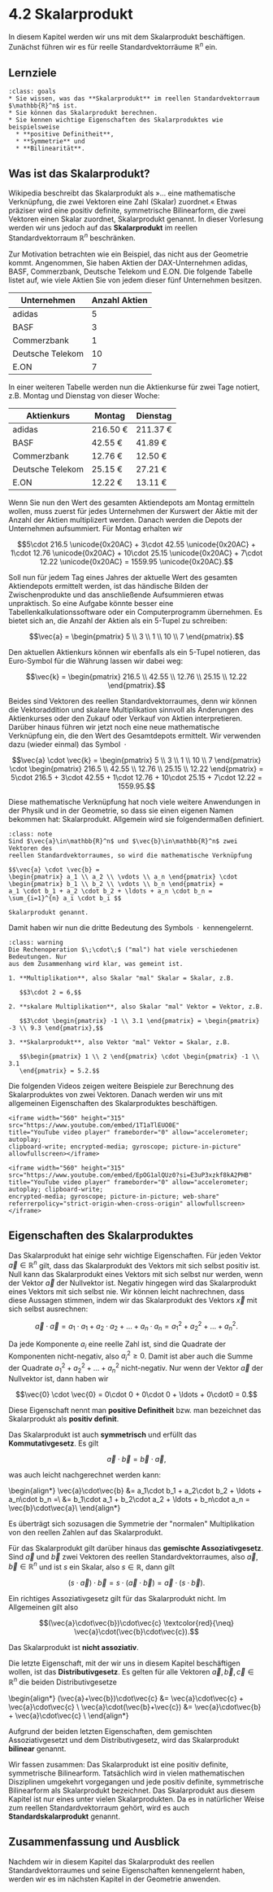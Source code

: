 # 4.2 Skalarprodukt

In diesem Kapitel werden wir uns mit dem Skalarprodukt beschäftigen. Zunächst
führen wir es für reelle Standardvektorräume $\mathbb{R}^n$ ein.

## Lernziele

```{admonition} Lernziele
:class: goals
* Sie wissen, was das **Skalarprodukt** im reellen Standardvektorraum $\mathbb{R}^n$ ist.
* Sie können das Skalarprodukt berechnen.
* Sie kennen wichtige Eigenschaften des Skalarproduktes wie beispielsweise
  * **positive Definitheit**,
  * **Symmetrie** und
  * **Bilinearität**.
```

## Was ist das Skalarprodukt?

Wikipedia beschreibt das Skalarprodukt als »... eine mathematische Verknüpfung,
die zwei Vektoren eine Zahl (Skalar) zuordnet.« Etwas präziser wird eine positiv
definite, symmetrische Bilinearform, die zwei Vektoren einen Skalar zuordnet,
Skalarprodukt genannt. In dieser Vorlesung werden wir uns jedoch auf das
**Skalarprodukt** im reellen Standardvektorraum $\mathbb{R}^n$ beschränken.

Zur Motivation betrachten wie ein Beispiel, das nicht aus der Geometrie kommt.
Angenommen, Sie haben Aktien der DAX-Unternehmen adidas, BASF, Commerzbank,
Deutsche Telekom und E.ON. Die folgende Tabelle listet auf, wie viele Aktien Sie
von jedem dieser fünf Unternehmen besitzen.

|Unternehmen|Anzahl Aktien|
|---|---|
|adidas|5|
|BASF|3|
|Commerzbank|1|
|Deutsche Telekom|10|
|E.ON|7|

In einer weiteren Tabelle werden nun die Aktienkurse für zwei Tage notiert, z.B.
Montag und Dienstag von dieser Woche:

|Aktienkurs|Montag|Dienstag|
|---|---|---|
|adidas|216.50 €|211.37 €|
|BASF|42.55 €|41.89 €|
|Commerzbank|12.76 €|12.50 €|
|Deutsche Telekom|25.15 €|27.21 €|
|E.ON|12.22 €|13.11 €|

Wenn Sie nun den Wert des gesamten Aktiendepots am Montag ermitteln wollen, muss
zuerst für jedes Unternehmen der Kurswert der Aktie mit der Anzahl der Aktien
multiplizert werden. Danach werden die Depots der Unternehmen aufsummiert. Für
Montag erhalten wir

$$5\cdot 216.5 \unicode{0x20AC} + 3\cdot 42.55 \unicode{0x20AC} + 1\cdot 12.76
\unicode{0x20AC} + 10\cdot 25.15 \unicode{0x20AC} + 7\cdot 12.22
\unicode{0x20AC} = 1559.95 \unicode{0x20AC}.$$

Soll nun für jedem Tag eines Jahres der aktuelle Wert des gesamten Aktiendepots
ermittelt werden, ist das händische Bilden der Zwischenprodukte und das
anschließende Aufsummieren etwas unpraktisch. So eine Aufgabe könnte besser eine
Tabellenkalkulationssoftware oder ein Computerprogramm übernehmen. Es bietet
sich an, die Anzahl der Aktien als ein 5-Tupel zu schreiben:

$$\vec{a} = \begin{pmatrix} 5 \\ 3 \\ 1 \\ 10 \\ 7 \end{pmatrix}.$$

Den aktuellen Aktienkurs können wir ebenfalls als ein 5-Tupel notieren, das
Euro-Symbol für die Währung lassen wir dabei weg:

$$\vec{k} = \begin{pmatrix} 216.5 \\ 42.55 \\ 12.76 \\ 25.15 \\ 12.22
\end{pmatrix}.$$

Beides sind Vektoren des reellen Standardvektorraumes, denn wir können die
Vektoraddition und skalare Multiplikation sinnvoll als Änderungen des
Aktienkurses oder den Zukauf oder Verkauf von Aktien interpretieren. Darüber
hinaus führen wir jetzt noch eine neue mathematische Verknüpfung ein, die den
Wert des Gesamtdepots ermittelt. Wir verwenden dazu (wieder einmal) das Symbol
$\;\cdot\;$

$$\vec{a} \cdot \vec{k} =
\begin{pmatrix} 5 \\ 3 \\ 1 \\ 10 \\ 7 \end{pmatrix} \cdot
\begin{pmatrix} 216.5 \\ 42.55 \\ 12.76 \\ 25.15 \\ 12.22 \end{pmatrix} =
5\cdot 216.5 + 3\cdot 42.55 + 1\cdot 12.76 + 10\cdot 25.15 + 7\cdot 12.22 = 1559.95.$$

Diese mathematische Verknüpfung hat noch viele weitere Anwendungen in der Physik
und in der Geometrie, so dass sie einen eigenen Namen bekommen hat:
Skalarprodukt. Allgemein wird sie folgendermaßen definiert.

```{admonition} Was ist ... das Skalarprodukt?
:class: note
Sind $\vec{a}\in\mathbb{R}^n$ und $\vec{b}\in\mathbb{R}^n$ zwei Vektoren des
reellen Standardvektorraumes, so wird die mathematische Verknüpfung

$$\vec{a} \cdot \vec{b} =
\begin{pmatrix} a_1 \\ a_2 \\ \vdots \\ a_n \end{pmatrix} \cdot
\begin{pmatrix} b_1 \\ b_2 \\ \vdots \\ b_n \end{pmatrix} =
a_1 \cdot b_1 + a_2 \cdot b_2 + \ldots + a_n \cdot b_n =
\sum_{i=1}^{n} a_i \cdot b_i $$

Skalarprodukt genannt.
```

Damit haben wir nun die dritte Bedeutung des Symbols $\;\cdot\;$ kennengelernt.

```{admonition} Achtung
:class: warning
Die Rechenoperation $\;\cdot\;$ ("mal") hat viele verschiedenen Bedeutungen. Nur
aus dem Zusammenhang wird klar, was gemeint ist.

1. **Multiplikation**, also Skalar "mal" Skalar = Skalar, z.B.

   $$3\cdot 2 = 6,$$

2. **skalare Multiplikation**, also Skalar "mal" Vektor = Vektor, z.B.

   $$3\cdot \begin{pmatrix} -1 \\ 3.1 \end{pmatrix} = \begin{pmatrix} -3 \\ 9.3 \end{pmatrix},$$

3. **Skalarprodukt**, also Vektor "mal" Vektor = Skalar, z.B.

   $$\begin{pmatrix} 1 \\ 2 \end{pmatrix} \cdot \begin{pmatrix} -1 \\ 3.1
   \end{pmatrix} = 5.2.$$
```

Die folgenden Videos zeigen weitere Beispiele zur Berechnung des Skalarproduktes
von zwei Vektoren. Danach werden wir uns mit allgemeinen Eigenschaften des
Skalarproduktes beschäftigen.

```{dropdown} Video "Skalarprodukt" von Visual X
<iframe width="560" height="315" src="https://www.youtube.com/embed/1T1aTlEUO0E"
title="YouTube video player" frameborder="0" allow="accelerometer; autoplay;
clipboard-write; encrypted-media; gyroscope; picture-in-picture" allowfullscreen></iframe>
```

```{dropdown} Video "Skalarprodukt berechnen" von Einfach Mathe!
<iframe width="560" height="315" src="https://www.youtube.com/embed/EpOG1alQUz0?si=E3uP3xzkf8kA2PHB"
title="YouTube video player" frameborder="0" allow="accelerometer; autoplay; clipboard-write;
encrypted-media; gyroscope; picture-in-picture; web-share"
referrerpolicy="strict-origin-when-cross-origin" allowfullscreen></iframe>
```

## Eigenschaften des Skalarproduktes

Das Skalarprodukt hat einige sehr wichtige Eigenschaften. Für jeden Vektor
$\vec{a}\in\mathbb{R}^n$ gilt, dass das Skalarprodukt des Vektors mit sich
selbst positiv ist. Null kann das Skalarprodukt eines Vektors mit sich selbst
nur werden, wenn der Vektor $\vec{a}$ der Nullvektor ist. Negativ hingegen wird
das Skalarprodukt eines Vektors mit sich selbst nie. Wir können leicht
nachrechnen, dass diese Aussagen stimmen, indem wir das Skalarprodukt des
Vektors $\vec{x}$ mit sich selbst ausrechnen:

$$\vec{a}\cdot\vec{a} = a_1 \cdot a_1 + a_2 \cdot a_2 + \ldots + a_n \cdot a_n =
 a_1^2 + a_2^2 + \ldots + a_n^2.$$

Da jede Komponente $a_i$ eine reelle Zahl ist, sind die Quadrate der Komponenten
nicht-negativ, also $a_i^2 \geq 0$. Damit ist aber auch die Summe der Quadrate
$a_1^2 + a_2^2 + \ldots + a_n^2$ nicht-negativ. Nur wenn der Vektor $\vec{a}$
der Nullvektor ist, dann haben wir

$$\vec{0} \cdot \vec{0} = 0\cdot 0 + 0\cdot 0 + \ldots + 0\cdot0 = 0.$$

Diese Eigenschaft nennt man **positive Definitheit** bzw. man bezeichnet das
Skalarprodukt als **positiv definit**.

Das Skalarprodukt ist auch **symmetrisch** und erfüllt das **Kommutativgesetz**. Es gilt

$$\vec{a} \cdot \vec{b} = \vec{b} \cdot \vec{a},$$

was auch leicht nachgerechnet werden kann:

\begin{align*} \vec{a}\cdot\vec{b} &= a_1\cdot b_1 + a_2\cdot b_2 + \ldots +
a_n\cdot b_n =\\
&= b_1\cdot a_1 + b_2\cdot a_2 + \ldots + b_n\cdot a_n = \vec{b}\cdot\vec{a}\\
\end{align*}

Es überträgt sich sozusagen die Symmetrie der "normalen" Multiplikation von
den reellen Zahlen auf das Skalarprodukt.

Für das Skalarprodukt gilt darüber hinaus das **gemischte Assoziativgesetz**.
Sind $\vec{a}$ und $\vec{b}$ zwei Vektoren des reellen Standardvektorraumes,
also $\vec{a}, \vec{b}\in\mathbb{R}^n$ und ist $s$ ein Skalar, also
$s\in\mathbb{R}$, dann gilt

$$(s\cdot\vec{a})\cdot\vec{b} = s\cdot (\vec{a}\cdot\vec{b}) = \vec{a}\cdot
(s\cdot\vec{b}).$$

Ein richtiges Assoziativgesetz gilt für das Skalarprodukt nicht. Im Allgemeinen
gilt also

$$(\vec{a}\cdot\vec{b})\cdot\vec{c} \textcolor{red}{\neq}
\vec{a}\cdot(\vec{b}\cdot\vec{c}).$$

Das Skalarprodukt ist **nicht assoziativ**.

Die letzte Eigenschaft, mit der wir uns in diesem Kapitel beschäftigen wollen,
ist das **Distributivgesetz**. Es gelten für alle Vektoren $\vec{a}, \vec{b},
\vec{c} \in \mathbb{R}^n$ die beiden Distributivgesetze

\begin{align*}
(\vec{a}+\vec{b})\cdot\vec{c} &= \vec{a}\cdot\vec{c} + \vec{a}\cdot\vec{c} \\
\vec{a}\cdot(\vec{b}+\vec{c}) &= \vec{a}\cdot\vec{b} + \vec{a}\cdot\vec{c} \\
\end{align*}

Aufgrund der beiden letzten Eigenschaften, dem gemischten Assoziativgesetzt und
dem Distributivgesetz, wird das Skalarprodukt **bilinear** genannt.

Wir fassen zusammen: Das Skalarprodukt ist eine positiv definite, symmetrische
Bilinearform. Tatsächlich wird in vielen mathematischen Disziplinen umgekehrt
vorgegangen und jede positiv definite, symmetrische Bilinearform als
Skalarprodukt bezeichnet. Das Skalarprodukt aus diesem Kapitel ist nur eines
unter vielen Skalarprodukten. Da es in natürlicher Weise zum reellen
Standardvektorraum gehört, wird es auch **Standardskalarprodukt** genannt.

## Zusammenfassung und Ausblick

Nachdem wir in diesem Kapitel das Skalarprodukt des reellen Standardvektorraumes
und seine Eigenschaften kennengelernt haben, werden wir es im nächsten Kapitel
in der Geometrie anwenden.
